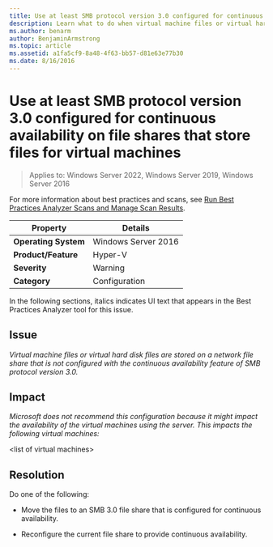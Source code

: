 ```yaml
---
title: Use at least SMB protocol version 3.0 configured for continuous availability on file shares that store files for virtual machines
description: Learn what to do when virtual machine files or virtual hard disk files are stored on a network file share that is not configured with the continuous availability feature of SMB protocol version 3.0.
ms.author: benarm
author: BenjaminArmstrong
ms.topic: article
ms.assetid: a1fa5cf9-8a48-4f63-bb57-d81e63e77b30
ms.date: 8/16/2016
---
```

# Use at least SMB protocol version 3.0 configured for continuous availability on file shares that store files for virtual machines

>Applies to: Windows Server 2022, Windows Server 2019, Windows Server 2016

For more information about best practices and scans, see [Run Best Practices Analyzer Scans and Manage Scan Results](/previous-versions/windows/it-pro/windows-server-2012-R2-and-2012/hh831400(v=ws.11)).

|Property|Details|
|-|-|
|**Operating System**|Windows Server 2016|
|**Product/Feature**|Hyper-V|
|**Severity**|Warning|
|**Category**|Configuration|

In the following sections, italics indicates UI text that appears in the Best Practices Analyzer tool for this issue.

## **Issue**
*Virtual machine files or virtual hard disk files are stored on a network file share that is not configured with the continuous availability feature of SMB protocol version 3.0.*

## **Impact**
*Microsoft does not recommend this configuration because it might impact the availability of the virtual machines using the server. This impacts the following virtual machines:*

\<list of virtual machines>

## **Resolution**
Do one of the following:

-   Move the files to an SMB 3.0 file share that is configured for continuous availability.

-   Reconfigure the current file share to provide continuous availability.
